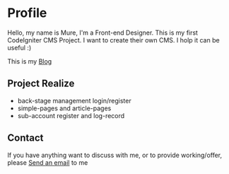 # Profile
Hello, my name is Mure, I'm a Front-end Designer. This is my first CodeIgniter CMS Project. I want to create  their own CMS. I holp it can be useful :)

This is my <a href="http://mure.space" target="_blank">Blog</a>

## Project Realize
* back-stage management login/register
* simple-pages and article-pages
* sub-account register and log-record

## Contact
If you have anything want to discuss with me, or to provide working/offer,  please <a href="mailto:405348097@qq.com">Send an email</a> to me